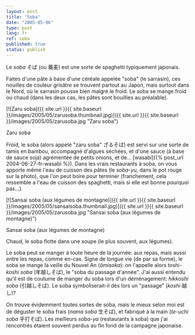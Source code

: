 ```yaml
---
layout: post
title: "Soba"
date: "2005-05-06"
type: post
lang: fr
ref: soba
published: true
status: publish
---
```




Le _soba_ そば (ou 蕎麦) est une sorte de spaghetti typiquement japonais.

 

Faites d'une pâte à base d'une céréale appelée "soba" (le sarrasin), ces nouilles de couleur grisâtre se trouvent partout au Japon, mais surtout dans le Nord, où le sarrasin pousse bien malgré le froid. Le soba se mange froid ou chaud (dans les deux cas, les pâtes sont bouillies au préalable).

[![Zaru soba]({{ site.url }}{{ site.baseurl }}/images/2005/05/zarusoba.thumbnail.jpg)]({{ site.url }}{{ site.baseurl }}/images/2005/05/zarusoba.jpg "Zaru soba")

Zaru soba

Froid, le soba (alors appelé "zaru soba" ざるそば) est servi sur une sorte de tamis en bambou, accompagné d'algues séchées, et d'une sauce (à base de sauce soja) agrémentée de petits onions, et de... [wasabi]({% post_url 2004-06-27-fr-wasabi %}). Dans les vrais restaurants à soba, on vous apporte même l'eau de cuisson des pâtes (le _soba-yu_, dans le pot rouge sur la photo), que l'on peut boire pour terminer (franchement, cela ressemble a l'eau de cuisson des spaghetti, mais si elle est bonne pourquoi pas...).

[![Sansai soba (aux légumes de montagne)]({{ site.url }}{{ site.baseurl }}/images/2005/05/sansaisoba.thumbnail.jpg)]({{ site.url }}{{ site.baseurl }}/images/2005/05/zarusoba.jpg "Sansai soba (aux légumes de montagne)")

Sansai soba (aux légumes de montagne)

Chaud, le soba flotte dans une soupe (le plus souvent, aux légumes).

Le soba peut se manger à toute heure de la journée: aux repas, mais aussi entre les repas, comme en-cas. Signe de longue vie (de par sa forme), le soba se mange la veille du Nouvel An (_ômisoka_): on l'appelle alors _toshi-koshi soba_ (年越しそば), le "soba du passage d'année". J'ai aussi entendu qu'il est de coutume de manger du soba lors d'un déménagement: _hikkoshi soba_ (引越しそば). Le soba symboliserait-il dès lors un "passage" (_koshi_ 越し)?

On trouve évidemment toutes sortes de soba, mais le mieux selon moi est de déguster le soba frais (_nama soba_ 生そば), et fabriqué à la main (_te-uchi soba_ 手打そば). Les meilleurs _soba-ya_ (restaurants à soba) que j'ai rencontrés étaient souvent perdus au fin fond de la campagne japonaise.


